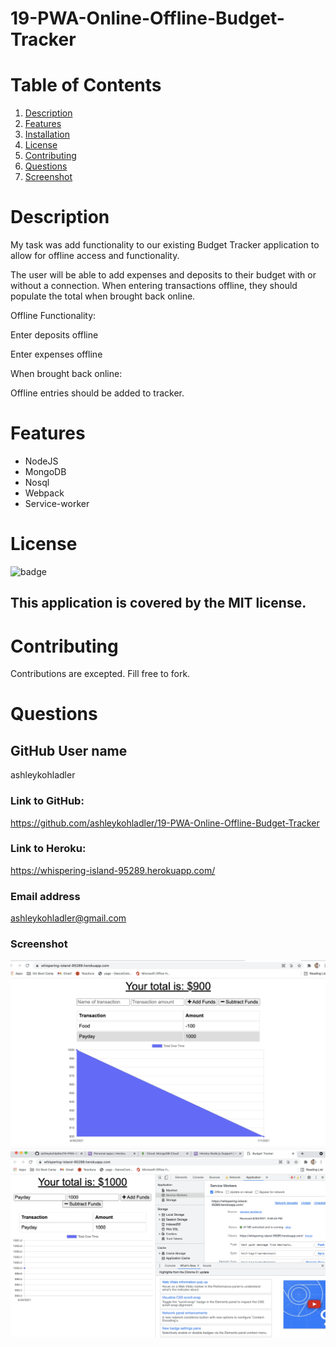 # 19-PWA-Online-Offline-Budget-Tracker

# Table of Contents

1. [Description](#Description)
2. [Features](#Features)
3. [Installation](#installation)
3. [License](#License)
4. [Contributing](#Contributing)
5. [Questions](#Questions)
6. [Screenshot](#screenshot)


# Description 

My task was add functionality to our existing Budget Tracker application to allow for offline access and functionality.

The user will be able to add expenses and deposits to their budget with or without a connection. When entering transactions offline, they should populate the total when brought back online.

Offline Functionality:

Enter deposits offline

Enter expenses offline

When brought back online:

Offline entries should be added to tracker.

# Features
- NodeJS
- MongoDB
- Nosql
- Webpack
- Service-worker

# License
![badge](https://img.shields.io/badge/license-MIT-brightgreen)
## This application is covered by the MIT license. 


# Contributing
Contributions are excepted. Fill free to fork. 

# Questions
## GitHub User name 
ashleykohladler

### Link to GitHub:
https://github.com/ashleykohladler/19-PWA-Online-Offline-Budget-Tracker

### Link to Heroku:
https://whispering-island-95289.herokuapp.com/

### Email address 
ashleykohladler@gmail.com

### Screenshot

 ![screenshot](./images/online.png)
 ![screenshot](./images/offline.png)